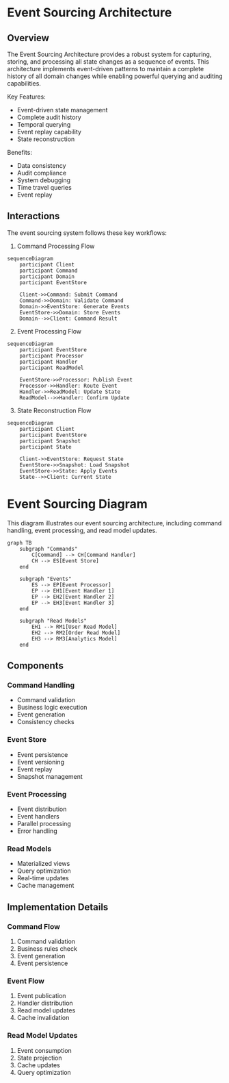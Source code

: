 # Event Sourcing Architecture

## Overview

The Event Sourcing Architecture provides a robust system for capturing, storing, and processing all state changes as a sequence of events. This architecture implements event-driven patterns to maintain a complete history of all domain changes while enabling powerful querying and auditing capabilities.

Key Features:
- Event-driven state management
- Complete audit history
- Temporal querying
- Event replay capability
- State reconstruction

Benefits:
- Data consistency
- Audit compliance
- System debugging
- Time travel queries
- Event replay

## Interactions

The event sourcing system follows these key workflows:

1. Command Processing Flow
```mermaid
sequenceDiagram
    participant Client
    participant Command
    participant Domain
    participant EventStore
    
    Client->>Command: Submit Command
    Command->>Domain: Validate Command
    Domain->>EventStore: Generate Events
    EventStore->>Domain: Store Events
    Domain-->>Client: Command Result
```

2. Event Processing Flow
```mermaid
sequenceDiagram
    participant EventStore
    participant Processor
    participant Handler
    participant ReadModel
    
    EventStore->>Processor: Publish Event
    Processor->>Handler: Route Event
    Handler->>ReadModel: Update State
    ReadModel-->>Handler: Confirm Update
```

3. State Reconstruction Flow
```mermaid
sequenceDiagram
    participant Client
    participant EventStore
    participant Snapshot
    participant State
    
    Client->>EventStore: Request State
    EventStore->>Snapshot: Load Snapshot
    EventStore->>State: Apply Events
    State-->>Client: Current State
```

# Event Sourcing Diagram

This diagram illustrates our event sourcing architecture, including command handling, event processing, and read model updates.

```mermaid
graph TB
    subgraph "Commands"
        C[Command] --> CH[Command Handler]
        CH --> ES[Event Store]
    end

    subgraph "Events"
        ES --> EP[Event Processor]
        EP --> EH1[Event Handler 1]
        EP --> EH2[Event Handler 2]
        EP --> EH3[Event Handler 3]
    end

    subgraph "Read Models"
        EH1 --> RM1[User Read Model]
        EH2 --> RM2[Order Read Model]
        EH3 --> RM3[Analytics Model]
    end
```

## Components

### Command Handling

- Command validation
- Business logic execution
- Event generation
- Consistency checks

### Event Store

- Event persistence
- Event versioning
- Event replay
- Snapshot management

### Event Processing

- Event distribution
- Event handlers
- Parallel processing
- Error handling

### Read Models

- Materialized views
- Query optimization
- Real-time updates
- Cache management

## Implementation Details

### Command Flow

1. Command validation
2. Business rules check
3. Event generation
4. Event persistence

### Event Flow

1. Event publication
2. Handler distribution
3. Read model updates
4. Cache invalidation

### Read Model Updates

1. Event consumption
2. State projection
3. Cache updates
4. Query optimization
